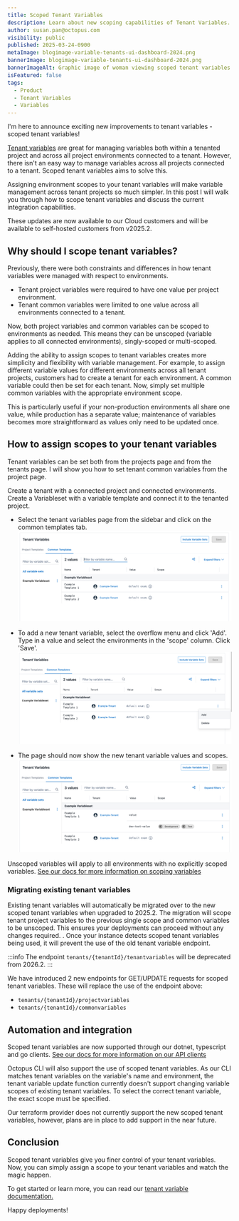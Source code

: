 ```yaml
---
title: Scoped Tenant Variables
description: Learn about new scoping capabilities of Tenant Variables.
author: susan.pan@octopus.com
visibility: public
published: 2025-03-24-0900
metaImage: blogimage-variable-tenants-ui-dashboard-2024.png
bannerImage: blogimage-variable-tenants-ui-dashboard-2024.png
bannerImageAlt: Graphic image of woman viewing scoped tenant variables page.
isFeatured: false
tags: 
  - Product
  - Tenant Variables
  - Variables
---
```


I'm here to announce exciting new improvements to tenant variables - scoped tenant variables! 

[Tenant variables](https://octopus.com/docs/tenants/tenant-variables) are great for managing variables both within a tenanted project and across all project environments connected to a tenant. However, there isn't an easy way to manage variables across all projects connected to a tenant. Scoped tenant variables aims to solve this.

Assigning environment scopes to your tenant variables will make variable management across tenant projects so much simpler. In this post I will walk you through how to scope tenant variables and discuss the current integration capabilities.

These updates are now available to our Cloud customers and will be available to self-hosted customers from v2025.2.

## Why should I scope tenant variables?

Previously, there were both constraints and differences in how tenant variables were managed with respect to environments. 
- Tenant project variables were required to have one value per project environment. 
- Tenant common variables were limited to one value across all environments connected to a tenant. 

Now, both project variables and common variables can be scoped to environments as needed. This means they can be unscoped (variable applies to all connected environments), singly-scoped or multi-scoped. 

Adding the ability to assign scopes to tenant variables creates more simplicity and flexibility with variable management. For example, to assign different variable values for different environments across all tenant projects, customers had to create a tenant for each environment. A common variable could then be set for each tenant. Now, simply set multiple common variables with the appropriate environment scope. 

This is particularly useful if your non-production environments all share one value, while production has a separate value; maintenance of variables becomes more straightforward as values only need to be updated once.

## How to assign scopes to your tenant variables
Tenant variables can be set both from the projects page and from the tenants page. I will show you how to set tenant common variables from the project page. 

Create a tenant with a connected project and connected environments. Create a Variableset with a variable template and connect it to the tenanted project. 

- Select the tenant variables page from the sidebar and click on the common templates tab.
![Screenshot of common tenant variables tab on tenant variables page.](scoped-tenant-vars-view.png)

- To add a new tenant variable, select the overflow menu and click 'Add'. Type in a value and select the environments in the 'scope' column. Click 'Save'.
![Screenshot of adding a new tenant variable on tenant variables page.](scoped-tenant-vars-add-new.png)

- The page should now show the new tenant variable values and scopes.
![Screenshot showing new scoped tenant variables on tenant variables page.](scoped-tenant-vars.png)

Unscoped variables will apply to all environments with no explicitly scoped variables. [See our docs for more information on scoping variables](https://octopus.com/docs/projects/variables/getting-started#scoping-variables)
 
### Migrating existing tenant variables
Existing tenant variables will automatically be migrated over to the new scoped tenant variables when upgraded to 2025.2. The migration will scope tenant project variables to the previous single scope and common variables to be unscoped. This ensures your deployments can proceed without any changes required. 
. Once your instance detects scoped tenant variables being used, it will prevent the use of the old tenant variable endpoint. 

:::info
The endpoint ```tenants/{tenantId}/tenantvariables``` will be deprecated from 2026.2.
:::

We have introduced 2 new endpoints for GET/UPDATE requests for scoped tenant variables. These will replace the use of the endpoint above: 
- ```tenants/{tenantId}/projectvariables```
- ```tenants/{tenantId}/commonvariables```
 
## Automation and integration
Scoped tenant variables are now supported through our dotnet, typescript and go clients. [See our docs for more information on our API clients](https://octopus.com/docs/octopus-rest-api/getting-started#api-clients)

Octopus CLI will also support the use of scoped tenant variables. As our CLI matches tenant variables on the variable's name and environment, the tenant variable update function currently doesn't support changing variable scopes of existing tenant variables. To select the correct tenant variable, the exact scope must be specified. 

Our terraform provider does not currently support the new scoped tenant variables, however, plans are in place to add support in the near future.

## Conclusion
Scoped tenant variables give you finer control of your tenant variables. Now, you can simply assign a scope to your tenant variables and watch the magic happen.

To get started or learn more, you can read our [tenant variable documentation.](https://octopus.com/docs/tenants/tenant-variables)

Happy deployments!